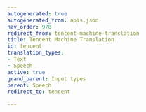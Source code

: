 ```yaml
---
autogenerated: true
autogenerated_from: apis.json
nav_order: 978
redirect_from: tencent-machine-translation
title: Tencent Machine Translation
id: tencent
translation_types:
- Text
- Speech
active: true
grand_parent: Input types
parent: Speech
redirect_to: tencent

---
```


